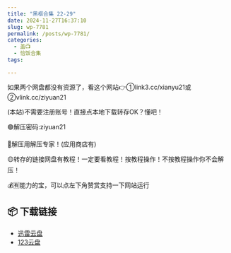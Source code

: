```yaml
---
title: "黑框合集 22-29"
date: 2024-11-27T16:37:10
slug: wp-7781
permalink: /posts/wp-7781/
categories:
  - 盖📺
  - 恰饭合集
tags:

---
```


如果两个网盘都没有资源了，看这个网站👉①link3.cc/xianyu21或②vlink.cc/ziyuan21

(本站)不需要注册账号！直接点本地下载转存OK？懂吧！

🟢解压密码:ziyuan21

🔵解压用解压专家！(应用商店有)

🟡转存的链接网盘有教程！一定要看教程！按教程操作！不按教程操作你不会解压！

💰🈶能力的宝，可以点左下角赞赏支持一下网站运行

## 📦 下载链接
- [迅雷云盘](https://blziyuan21.com/pay-download/7781?key=6dcb44018b&down_id=0)
- [123云盘](https://blziyuan21.com/pay-download/7781?key=6dcb44018b&down_id=1)

